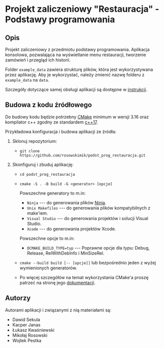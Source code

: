 # Projekt zaliczeniowy "Restauracja" - Podstawy programowania

## Opis
Projekt zaliczeniowy z przedmiotu podstawy programowania.
Aplikacja konsolowa, pozwalająca na wyświetlanie menu restauracji, tworzenie zamówień i przegląd ich historii.

Folder `example_data` zawiera strukturę plików, która jest wykorzystywana przez aplikację. Aby je wykorzystać, należy zmienić nazwę folderu z `example_data` na `data`.

Szczegóły dotyczące samej obsługi aplikacji są dostępne w [instrukcji](instrukcja.pdf).

## Budowa z kodu źródłowego

Do budowy kodu będzie potrzebny [CMake](https://cmake.org/download/) minimum w wersji 3.16 oraz kompilator c++ zgodny ze standardem [c++17](https://en.cppreference.com/w/cpp/17).

Przykładowa konfiguracja i budowa aplikacji ze źródła:

1. Sklonuj repozytorium:

    * ``git clone https://github.com/rosowskimik/podst_prog_restauracja.git``

2. Skonfiguruj i zbuduj aplikację:

    * ``cd podst_prog_restauracja``

    * ``cmake -S . -B build -G <generator> [opcje]``

        Powszechne generatory to m.in:

        * ``Ninja`` --- do generowania plików [Ninja](https://ninja-build.org).
        * ``Unix Makefiles`` --- do generowania plików kompatybilnych z make'iem.
        * ``Visual Studio`` --- do generowania projektów i solucji Visual Studio.
        * ``Xcode`` --- do generowania projektów Xcode.

        Powszechne opcje to m.in:

        * ``DCMAKE_BUILD_TYPE=typ``  --- Poprawne opcje dla *typ*u: Debug, Release, RelWithDebInfo i MinSizeRel.

    * ``cmake --build build [-- [opcje]]`` lub bezpośrednio jeden z wyżej wymienionych generatorów.

    * Po więcej szczegółów na temat wykorzystania CMake'a proszę patrzeć na stronę jego [dokumentacji](https://cmake.org/documentation/).

## Autorzy

Autorami aplikacji i związanymi z nią materiałami są:
* Dawid Sekula
* Kacper Janas
* Łukasz Kwaśniewski
* Mikołaj Rosowski
* Wojtek Pestka